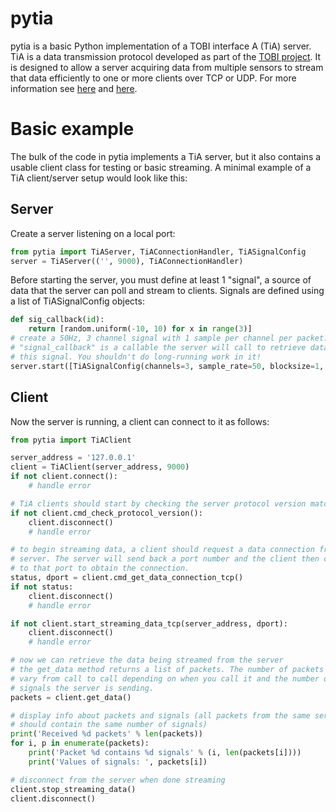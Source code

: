 # pytia

pytia is a basic Python implementation of a TOBI interface A (TiA) server. TiA is a data transmission protocol developed as part of the [TOBI project](www.tobi-project.org). It is designed to allow a server acquiring data from multiple sensors to stream that data efficiently to one or more clients over TCP or UDP. For more information see [here](tools4bci.sourceforge.net/tia.html) and [here](tools4bci.sourceforge.net/signalserver.html).

# Basic example

The bulk of the code in pytia implements a TiA server, but it also contains a 
usable client class for testing or basic streaming. A minimal example of a TiA
client/server setup would look like this:

## Server

Create a server listening on a local port:
```python
from pytia import TiAServer, TiAConnectionHandler, TiASignalConfig
server = TiAServer(('', 9000), TiAConnectionHandler)
```
Before starting the server, you must define at least 1 "signal", a source of data
that the server can poll and stream to clients. Signals are defined using a 
list of TiASignalConfig objects:
```python
def sig_callback(id):
    return [random.uniform(-10, 10) for x in range(3)]
# create a 50Hz, 3 channel signal with 1 sample per channel per packet.
# "signal_callback" is a callable the server will call to retrieve data for
# this signal. You shouldn't do long-running work in it! 
server.start([TiASignalConfig(channels=3, sample_rate=50, blocksize=1, callback=sig_callback, id=0, is_master=True, sigtype=TIA_SIG_USER_1)])
```

## Client

Now the server is running, a client can connect to it as follows:
```python
from pytia import TiAClient

server_address = '127.0.0.1'
client = TiAClient(server_address, 9000)
if not client.connect():
    # handle error

# TiA clients should start by checking the server protocol version matches their own...
if not client.cmd_check_protocol_version():
    client.disconnect()
    # handle error

# to begin streaming data, a client should request a data connection from the
# server. The server will send back a port number and the client then connects
# to that port to obtain the connection. 
status, dport = client.cmd_get_data_connection_tcp()
if not status:
    client.disconnect()
    # handle error

if not client.start_streaming_data_tcp(server_address, dport):
    client.disconnect()
    # handle error

# now we can retrieve the data being streamed from the server
# the get_data method returns a list of packets. The number of packets can 
# vary from call to call depending on when you call it and the number of
# signals the server is sending. 
packets = client.get_data()

# display info about packets and signals (all packets from the same server
# should contain the same number of signals)
print('Received %d packets' % len(packets))
for i, p in enumerate(packets):
    print('Packet %d contains %d signals' % (i, len(packets[i])))
    print('Values of signals: ', packets[i])

# disconnect from the server when done streaming
client.stop_streaming_data()
client.disconnect()
```
